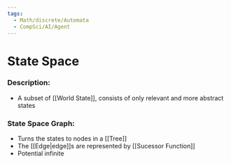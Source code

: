 ```yaml
---
tags:
  - Math/discrete/Automata
  - CompSci/AI/Agent
---
```

# State Space
### Description:
- A subset of [[World State]], consists of only relevant and more abstract states
### State Space Graph:
- Turns the states to nodes in a [[Tree]]
- The [[Edge|edge]]s are represented by [[Sucessor Function]]
- Potential infinite